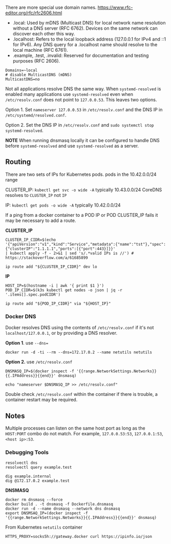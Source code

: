 
There are more special use domain names. https://www.rfc-editor.org/rfc/rfc2606.html
- .local: Used by mDNS (Multicast DNS) for local network name resolution without a DNS server (RFC 6762). Devices on the
same network can discover each other this way.
- .localhost: Refers to the local loopback address (127.0.0.1 for IPv4 and ::1 for IPv6). Any DNS query for a .localhost name should resolve to the local machine (RFC 6761).
- .example, .test, .invalid: Reserved for documentation and testing purposes (RFC 2606).

```
Domains=~local
# disable MulticastDNS (mDNS)
MulticastDNS=no
```

Not all applications resolve DNS the same way. When `systemd-resolved` is enabled many applications use
`systemd-resolved` even when `/etc/resolv.conf` does not point to `127.0.0.53`. This leaves two options.

Option 1. Set `nameserver 127.0.0.53` in `/etc/resolv.conf` and the DNS IP in `/etc/systemd/resolved.conf`.

Option 2. Set the DNS IP in `/etc/resolv.conf` and `sudo systemctl stop systemd-resolved`.

**NOTE** When running dnsmasq locally it can be configured to handle DNS before `systemd-resolved` and use
`systemd-resolved` as a server.

## Routing

There are two sets of IPs for Kubernetes pods. pods in the 10.42.0.0/24 range

CLUSTER_IP: `kubectl get svc -o wide -A`  typically 10.43.0.0/24 CoreDNS  resolves to `CLUSTER_IP` not `IP`

IP: `kubectl get pods -o wide -A` typically 10.42.0.0/24

If a ping from a docker container to a POD IP or POD CLUSTER_IP fails it may be necessary to add a route.

**CLUSTER_IP**
```
CLUSTER_IP_CIDR=$(echo
'{"apiVersion":"v1","kind":"Service","metadata":{"name":"tst"},"spec":{"clusterIP":"1.1.1.1","ports":[{"port":443}]}}'
| kubectl apply -f - 2>&1 | sed 's/.*valid IPs is //') # https://stackoverflow.com/a/61685899

ip route add "${CLUSTER_IP_CIDR}" dev lo
```
**IP**
```
HOST_IP=$(hostname -i | awk '{ print $1 }')
POD_IP_CIDR=$(k3s kubectl get nodes -o json | jq -r '.items[].spec.podCIDR')

ip route add "${POD_IP_CIDR}" via "${HOST_IP}"
```

### Docker DNS

Docker resolves DNS using the contents of `/etc/resolv.conf` if it's not `localhost/127.0.0.1`, or by providing a DNS
resolver.

**Option 1**. use `--dns=`
```
docker run -d -ti --rm --dns=172.17.0.2 --name netutils netutils
```

**Option 2.** use `/etc/resolv.conf`

```
DNSMASQ_IP=$(docker inspect -f '{{range.NetworkSettings.Networks}}{{.IPAddress}}{{end}}' dnsmasq)

echo "nameserver $DNSMASQ_IP >> /etc/resolv.conf"
```

Double check `/etc/resolv.conf` within the container if there is trouble, a container restart may be required.

## Notes

Multiple processes can listen on the same host port as long as the `HOST:PORT` combo do not match.
For example, `127.0.0.53:53`, `127.0.0.1:53`, `<host ip>:53`.


### Debugging Tools

```
resolvectl dns
resolvectl query example.test

dig example.internal
dig @172.17.0.2 example.test
```


**DNSMASQ**

```
docker rm dnsmasq --force
docker build . -t dnsmasq -f Dockerfile.dnsmasq
docker run -d --name dnsmasq --network dns dnsmasq
export DNSMSAQ_IP=(docker inspect -f '{{range.NetworkSettings.Networks}}{{.IPAddress}}{{end}}' dnsmasq)
```

From Kubernetes `netutils` container

```
HTTPS_PROXY=socks5h://gateway.docker curl https://ipinfo.io/json
```

